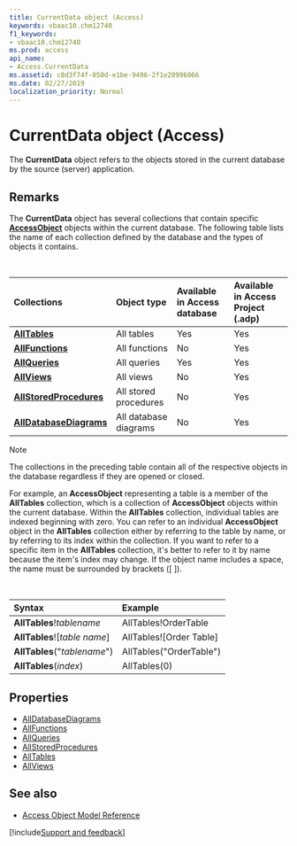 ```yaml
---
title: CurrentData object (Access)
keywords: vbaac10.chm12740
f1_keywords:
- vbaac10.chm12740
ms.prod: access
api_name:
- Access.CurrentData
ms.assetid: c8d3f74f-050d-e1be-9496-2f1e20996066
ms.date: 02/27/2019
localization_priority: Normal
---
```



# CurrentData object (Access)

The **CurrentData** object refers to the objects stored in the current database by the source (server) application.


## Remarks

The **CurrentData** object has several collections that contain specific **[AccessObject](Access.AccessObject.md)** objects within the current database. The following table lists the name of each collection defined by the database and the types of objects it contains.

<br/>

|Collections|Object type|Available in Access database|Available in Access Project (.adp)|
|:-----|:-----|:-----|:-----|
|**[AllTables](Access.AllTables.md)**|All tables|Yes|Yes|
|**[AllFunctions](Access.AllFunctions.md)**|All functions|No|Yes|
|**[AllQueries](Access.AllQueries.md)**|All queries |Yes|Yes|
|**[AllViews](Access.AllViews.md)**|All views |No|Yes|
|**[AllStoredProcedures](Access.AllStoredProcedures.md)**|All stored procedures |No|Yes|
|**[AllDatabaseDiagrams](Access.AllDatabaseDiagrams.md)**|All database diagrams |No|Yes|

> [!NOTE] 
> The collections in the preceding table contain all of the respective objects in the database regardless if they are opened or closed.

For example, an **AccessObject** representing a table is a member of the **AllTables** collection, which is a collection of **AccessObject** objects within the current database. Within the **AllTables** collection, individual tables are indexed beginning with zero. You can refer to an individual **AccessObject** object in the **AllTables** collection either by referring to the table by name, or by referring to its index within the collection. If you want to refer to a specific item in the **AllTables** collection, it's better to refer to it by name because the item's index may change. If the object name includes a space, the name must be surrounded by brackets ([ ]).

<br/>

|Syntax|Example|
|:-----|:-----|
|**AllTables**!_tablename_|AllTables!OrderTable|
|**AllTables**![_table name_]|AllTables![Order Table]|
|**AllTables**("_tablename_")|AllTables("OrderTable")|
|**AllTables**(_index_)|AllTables(0)|

## Properties

- [AllDatabaseDiagrams](Access.CurrentData.AllDatabaseDiagrams.md)
- [AllFunctions](Access.CurrentData.AllFunctions.md)
- [AllQueries](Access.CurrentData.AllQueries.md)
- [AllStoredProcedures](Access.CurrentData.AllStoredProcedures.md)
- [AllTables](Access.CurrentData.AllTables.md)
- [AllViews](Access.CurrentData.AllViews.md)

## See also

- [Access Object Model Reference](overview/Access/object-model.md)

[!include[Support and feedback](~/includes/feedback-boilerplate.md)]
